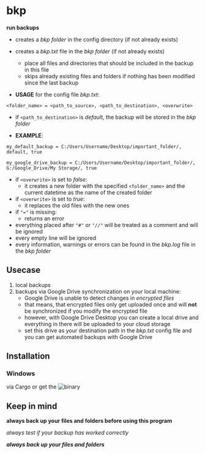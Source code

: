 # bkp

**run backups**

* creates a *bkp folder* in the config directory (if not already exists)
* creates a *bkp.txt* file in the *bkp folder* (if not already exists)
    * place all files and directories that should be included in the backup in this file
    * skips already existing files and folders if nothing has been modified since the last backup
    
* **USAGE** for the config file *bkp.txt*:

```<folder_name> = <path_to_source>, <path_to_destination>, <overwrite>```

* if ```<path_to_destination>``` is *default*, the backup will be stored in the *bkp folder* 

* **EXAMPLE**:
    
```my_default_backup = C:/Users/Username/Desktop/important_folder/, default, true```

```
my_google_drive_backup = C:/Users/Username/Desktop/important_folder/, G:/Google_Drive/My Storage/, true
```

        
* if ```<overwrite>``` is set to *false*: 
    * it creates a new folder with the specified ```<folder_name>``` and the current datetime as the name of the created folder
* if ```<overwrite>``` is set to *true*: 
    * it replaces the old files with the new ones
* if ```"="``` is missing:
    * returns an error
* everything placed after ```"#"``` or ```"//"``` will be treated as a comment and will be ignored
* every empty line will be ignored
* every information, warnings or errors can be found in the *bkp.log* file in the *bkp folder*

## Usecase

1. local backups 
2. backups via Google Drive synchronization on your local machine: 
    * Google Drive is unable to detect changes in *encrypted files*
    * that means, that encrypted files only get uploaded once and will **not** be synchronized if you modify the encrypted file
    * however, with Google Drive Desktop you can create a local drive and everything in there will be uploaded to your cloud storage
    * set this drive as your destination path in the *bkp.txt* config file and you can get automated backups with Google Drive

## Installation

### Windows

via Cargo or get the ![binary](https://github.com/Phydon/bkp/releases)

## Keep in mind

**always back up your files and folders before using this program**

*always test if your backup has worked correctly*

***always back up your files and folders***
